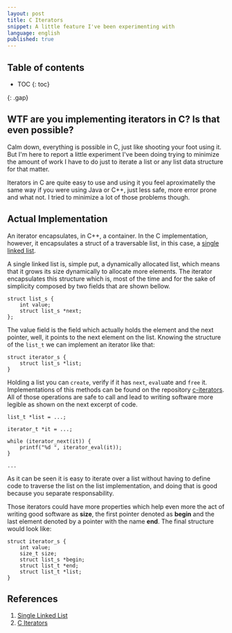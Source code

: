 ```yaml
---
layout: post
title: C Iterators
snippet: A little feature I've been experimenting with
language: english
published: true
---
```


<h2>Table of contents</h2>

* TOC
{: toc}

{: .gap}

## WTF are you implementing iterators in C? Is that even possible?

Calm down, everything is possible in C, just like shooting your foot using it.
But I'm here to report a little experiment I've been doing trying to minimize
the amount of work I have to do just to iterate a list or any list data
structure for that matter.

Iterators in C are quite easy to use and using it you feel aproximatelly the
same way if you were using Java or C++, just less safe, more error prone and
what not. I tried to minimize a lot of those problems though.

## Actual Implementation

An iterator encapsulates, in C++, a container. In the C implementation,
however, it encapsulates a struct of a traversable list, in this case, a [single
linked list](https://en.wikipedia.org/wiki/Linked_list).

A single linked list is, simple put, a dynamically allocated list, which means
that it grows its size dynamically to allocate more elements. The iterator
encapsulates this structure which is, most of the time and for the sake of
simplicity composed by two fields that are shown bellow.

```
struct list_s {
    int value;
    struct list_s *next;
};
```

The value field is the field which actually holds the element and the next
pointer, well, it points to the next element on the list. Knowing the structure
of the `list_t` we can implement an iterator like that:

```
struct iterator_s {
    struct list_s *list;
}
```

Holding a list you can `create`, verify if it has `next`, `eval`uate and `free`
it. Implementations of this methods can be found on the repository
[c-iterators](https://github.com/rafaelcn/c-iterators). All of those operations
are safe to call and lead to writing software more legible as shown on the next
excerpt of code.

```
list_t *list = ...;

iterator_t *it = ...;

while (iterator_next(it)) {
    printf("%d ", iterator_eval(it));
}

...
```

As it can be seen it is easy to iterate over a list without having to define
code to traverse the list on the list implementation, and doing that is good
because you separate responsability.

Those iterators could have more properties which help even more the act of
writing good software as **size**, the first pointer denoted as **begin** and
the last element denoted by a pointer with the name **end**. The final structure
would look like:

```
struct iterator_s {
    int value;
    size_t size;
    struct list_s *begin;
    struct list_t *end;
    struct list_t *list;
}
```

## References

1. [Single Linked List](https://en.wikipedia.org/wiki/Linked_list)
2. [C Iterators](https://github.com/rafaelcn/c-iterators)
